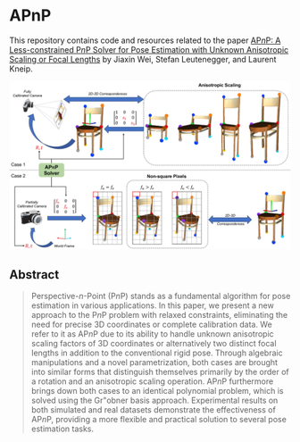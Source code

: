 # APnP

This repository contains code and resources related to the paper [AP$n$P: A Less-constrained P$n$P Solver for Pose Estimation with Unknown Anisotropic Scaling or Focal Lengths]() by Jiaxin Wei, Stefan Leutenegger, and Laurent Kneip.

![llustration of the two practical cases in camera pose estimation with relaxed constraints.](images/teaser.jpg)


## Abstract

> Perspective-$n$-Point (P$n$P) stands as a fundamental algorithm for pose estimation in various applications. In this paper, we present a new approach to the P$n$P problem with relaxed constraints, eliminating the need for precise 3D coordinates or complete calibration data. We refer to it as AP$n$P due to its ability to handle unknown anisotropic scaling factors of 3D coordinates or alternatively two distinct focal lengths in addition to the conventional rigid pose. Through algebraic manipulations and a novel parametrization, both cases are brought into similar forms that distinguish themselves primarily by the order of a rotation and an anisotropic scaling operation. AP$n$P furthermore brings down both cases to an identical polynomial problem, which is solved using the Gr\"obner basis approach. Experimental results on both simulated and real datasets demonstrate the effectiveness of AP$n$P, providing a more flexible and practical solution to several pose estimation tasks.